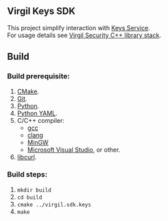 ## Virgil Keys SDK
This project simplify interaction with [Keys Service](https://virgilsecurity.com/documents/cpp/keys-service).<br>
For usage details see [Virgil Security C++ library stack](https://github.com/VirgilSecurity/virgil-cpp/tree/develop).

## Build

### Build prerequisite:

1. [CMake](http://www.cmake.org/).
1. [Git](http://git-scm.com/).
1. [Python](http://python.org/).
1. [Python YAML](http://pyyaml.org/).
1. C/C++ compiler:
    * [gcc](https://gcc.gnu.org/)
    * [clang](http://clang.llvm.org/)
    * [MinGW](http://www.mingw.org/)
    * [Microsoft Visual Studio](http://www.visualstudio.com/), or other.
1. [libcurl](http://curl.haxx.se/libcurl/).

### Build steps:

1. `mkdir build`
1. `cd build`
1. `cmake ../virgil.sdk.keys`
1. `make`
